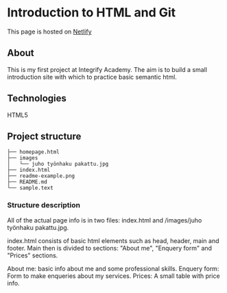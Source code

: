 # Introduction to HTML and Git

This page is hosted on [Netlify](https://peppy-rabanadas-c9908c.netlify.app/)

## About

This is my first project at Integrify Academy. The aim is to build a small introduction site with which to practice basic semantic html.

## Technologies

HTML5

## Project structure

```
├── homepage.html
├── images
│   └── juho työnhaku pakattu.jpg
├── index.html
├── readme-example.png
├── README.md
└── sample.text
```

### Structure description

All of the actual page info is in two files: index.html and /images/juho työnhaku pakattu.jpg.

index.html consists of basic html elements such as head, header, main and footer. Main then is divided to sections: "About me", "Enquery form" and "Prices" sections.

About me: basic info about me and some professional skills.
Enquery form: Form to make enqueries about my services.
Prices: A small table with price info.
